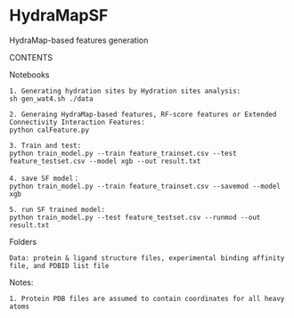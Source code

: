 # HydraMapSF
HydraMap-based features generation


CONTENTS

Notebooks

    1. Generating hydration sites by Hydration sites analysis:
    sh gen_wat4.sh ./data
    
    2. Generaing HydraMap-based features, RF-score features or Extended Connectivity Interaction Features:
    python calFeature.py

    3. Train and test:
    python train_model.py --train feature_trainset.csv --test feature_testset.csv --model xgb --out result.txt

    4. save SF model：
    python train_model.py --train feature_trainset.csv --savemod --model xgb

    5. run SF trained model:
    python train_model.py --test feature_testset.csv --runmod --out result.txt

   
Folders
    
    Data: protein & ligand structure files, experimental binding affinity file, and PDBID list file
    
    
Notes:

    1. Protein PDB files are assumed to contain coordinates for all heavy atoms
